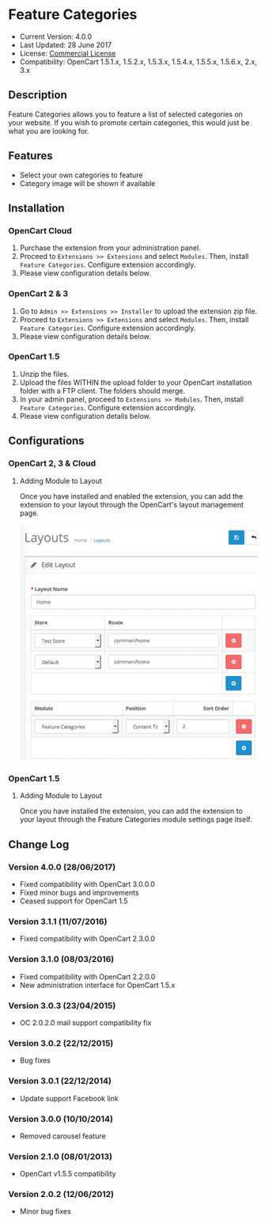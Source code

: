 # Feature Categories

* Current Version: 4.0.0
* Last Updated: 28 June 2017
* License: [Commercial License][1]
* Compatibility: OpenCart 1.5.1.x, 1.5.2.x, 1.5.3.x, 1.5.4.x, 1.5.5.x, 1.5.6.x, 2.x, 3.x


[1]: https://www.marketinsg.com/usage-license

## Description

Feature Categories allows you to feature a list of selected categories on your website. If you wish to promote certain categories, this would just be what you are looking for.

## Features

* Select your own categories to feature
* Category image will be shown if available

## Installation

### OpenCart Cloud

1. Purchase the extension from your administration panel.
2. Proceed to `Extensions >> Extensions` and select `Modules`. Then, install `Feature Categories`. Configure extension accordingly.
3. Please view configuration details below.

### OpenCart 2 & 3

1. Go to `Admin >> Extensions >> Installer` to upload the extension zip file.
2. Proceed to `Extensions >> Extensions` and select `Modules`. Then, install `Feature Categories`. Configure extension accordingly.
3. Please view configuration details below.

### OpenCart 1.5

1. Unzip the files.
2. Upload the files WITHIN the upload folder to your OpenCart installation folder with a FTP client. The folders should merge.
3. In your admin panel, proceed to `Extensions >> Modules`. Then, install `Feature Categories`. Configure extension accordingly.
4. Please view configuration details below.

## Configurations

### OpenCart 2, 3 & Cloud

1. Adding Module to Layout

	Once you have installed and enabled the extension, you can add the extension to your layout through the OpenCart's layout management page.

	![Screenshot](images/feature-categories/image-1.png)

### OpenCart 1.5

1. Adding Module to Layout

	Once you have installed the extension, you can add the extension to your layout through the Feature Categories module settings page itself.

## Change Log

### Version 4.0.0 (28/06/2017)
* Fixed compatibility with OpenCart 3.0.0.0
* Fixed minor bugs and improvements
* Ceased support for OpenCart 1.5
### Version 3.1.1 (11/07/2016)
* Fixed compatibility with OpenCart 2.3.0.0
### Version 3.1.0 (08/03/2016)
* Fixed compatibility with OpenCart 2.2.0.0
* New administration interface for OpenCart 1.5.x
### Version 3.0.3 (23/04/2015)
* OC 2.0.2.0 mail support compatibility fix
### Version 3.0.2 (22/12/2015)
* Bug fixes
### Version 3.0.1 (22/12/2014)
* Update support Facebook link
### Version 3.0.0 (10/10/2014)
* Removed carousel feature
### Version 2.1.0 (08/01/2013)
* OpenCart v1.5.5 compatibility
### Version 2.0.2 (12/06/2012)
* Minor bug fixes